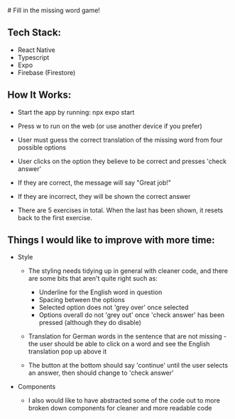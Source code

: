 # Fill in the missing word game!

## Tech Stack:

- React Native
- Typescript
- Expo
- Firebase (Firestore)

## How It Works:

- Start the app by running: npx expo start
- Press w to run on the web (or use another device if you prefer)

- User must guess the correct translation of the missing word from four possible options
- User clicks on the option they believe to be correct and presses 'check answer'
- If they are correct, the message will say "Great job!"
- If they are incorrect, they will be shown the correct answer
- There are 5 exercises in total. When the last has been shown, it resets back to the first exercise.

## Things I would like to improve with more time:

- Style

  - The styling needs tidying up in general with cleaner code, and there are some bits that aren't quite right such as:
    - Underline for the English word in question
    - Spacing between the options
    - Selected option does not 'grey over' once selected
    - Options overall do not 'grey out' once 'check answer' has been pressed (although they do disable)

  - Translation for German words in the sentence that are not missing - the user should be able to click on a word and see the English translation pop up above it
  - The button at the bottom should say 'continue' until the user selects an answer, then should change to 'check answer'
 
- Components

  - I also would like to have abstracted some of the code out to more broken down components for cleaner and more readable code
